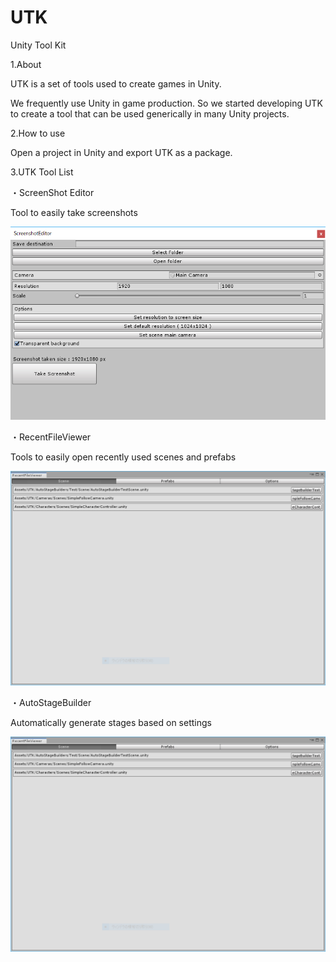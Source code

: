 # UTK
Unity Tool Kit

1.About

UTK is a set of tools used to create games in Unity.

We frequently use Unity in game production. So we started developing UTK to create a tool that can be used generically in many Unity projects.

2.How to use

Open a project in Unity and export UTK as a package.

3.UTK Tool List

・ScreenShot Editor

Tool to easily take screenshots

![ScreenShotEditor](https://github.com/fawn4815studio/UTK/blob/master/UTK/Assets/UTK/Images/ScreenShotEditor1.PNG)

・RecentFileViewer

Tools to easily open recently used scenes and prefabs

![RecentFileViewer](https://github.com/fawn4815studio/UTK/blob/master/UTK/Assets/UTK/Images/RecentFileViewer.PNG)

・AutoStageBuilder

Automatically generate stages based on settings

![AutoStageBuilder](https://github.com/fawn4815studio/UTK/blob/master/UTK/Assets/UTK/Images/RecentFileViewer.PNG)
